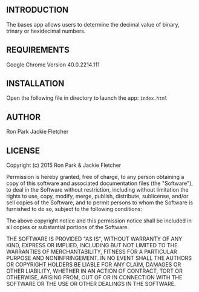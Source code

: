 INTRODUCTION
------------
The bases app allows users to determine the decimal value of binary, trinary or hexidecimal numbers.

REQUIREMENTS
------------
Google Chrome Version 40.0.2214.111

INSTALLATION
------------

Open the following file in directory to launch the app:
`index.html`


AUTHOR
-------
Ron Park
Jackie Fletcher


LICENSE
-------

Copyright (c) 2015 Ron Park & Jackie Fletcher

Permission is hereby granted, free of charge, to any person obtaining a copy of this software and associated documentation files (the "Software"), to deal in the Software without restriction, including without limitation the rights to use, copy, modify, merge, publish, distribute, sublicense, and/or sell copies of the Software, and to permit persons to whom the Software is furnished to do so, subject to the following conditions:

The above copyright notice and this permission notice shall be included in all copies or substantial portions of the Software.

THE SOFTWARE IS PROVIDED "AS IS", WITHOUT WARRANTY OF ANY KIND, EXPRESS OR IMPLIED, INCLUDING BUT NOT LIMITED TO THE WARRANTIES OF MERCHANTABILITY, FITNESS FOR A PARTICULAR PURPOSE AND NONINFRINGEMENT. IN NO EVENT SHALL THE AUTHORS OR COPYRIGHT HOLDERS BE LIABLE FOR ANY CLAIM, DAMAGES OR OTHER LIABILITY, WHETHER IN AN ACTION OF CONTRACT, TORT OR OTHERWISE, ARISING FROM, OUT OF OR IN CONNECTION WITH THE SOFTWARE OR THE USE OR OTHER DEALINGS IN THE SOFTWARE.
